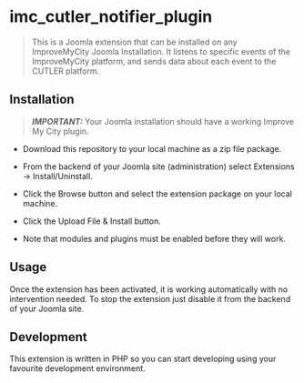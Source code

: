# imc_cutler_notifier_plugin
> This is a Joomla extension that can be installed on any ImproveMyCity Joomla Installation.
> It listens to specific events of the ImproveMyCity platform, and sends data about each event to the CUTLER platform.

## Installation

> ***IMPORTANT:*** Your Joomla installation should have a working Improve My City plugin.

- Download this repository to your local machine as a zip file package.

- From the backend of your Joomla site (administration) select Extensions  →  Install/Uninstall.

- Click the Browse button and select the extension package on your local machine.

- Click the Upload File & Install button.

- Note that modules and plugins must be enabled before they will work.

## Usage
Once the extension has been activated, it is working automatically with no intervention needed.
To stop the extension just disable it from the backend of your Joomla site.

## Development
This extension is written in PHP so you can start developing using your favourite development environment.
